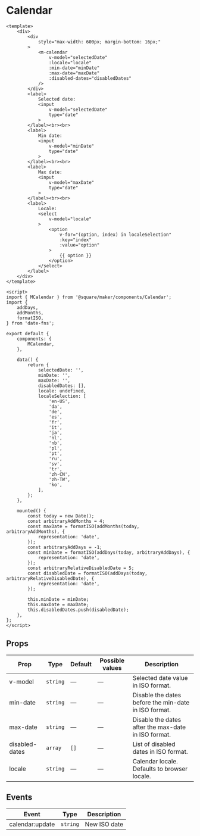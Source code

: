 # Calendar

```vue
<template>
	<div>
		<div
			style="max-width: 600px; margin-bottom: 16px;"
		>
			<m-calendar
				v-model="selectedDate"
				:locale="locale"
				:min-date="minDate"
				:max-date="maxDate"
				:disabled-dates="disabledDates"
			/>
		</div>
		<label>
			Selected date:
			<input
				v-model="selectedDate"
				type="date"
			>
		</label><br><br>
		<label>
			Min date:
			<input
				v-model="minDate"
				type="date"
			>
		</label><br><br>
		<label>
			Max date:
			<input
				v-model="maxDate"
				type="date"
			>
		</label><br><br>
		<label>
			Locale:
			<select
				v-model="locale"
			>
				<option
					v-for="(option, index) in localeSelection"
					:key="index"
					:value="option"
				>
					{{ option }}
				</option>
			</select>
		</label>
	</div>
</template>

<script>
import { MCalendar } from '@square/maker/components/Calendar';
import {
	addDays,
	addMonths,
	formatISO,
} from 'date-fns';

export default {
	components: {
		MCalendar,
	},

	data() {
		return {
			selectedDate: '',
			minDate: '',
			maxDate: '',
			disabledDates: [],
			locale: undefined,
			localeSelection: [
				'en-US',
				'da',
				'de',
				'es',
				'fr',
				'it',
				'ja',
				'nl',
				'nb',
				'pl',
				'pt',
				'ru',
				'sv',
				'tr',
				'zh-CN',
				'zh-TW',
				'ko',
			],
		};
	},

	mounted() {
		const today = new Date();
		const arbitraryAddMonths = 4;
		const maxDate = formatISO(addMonths(today, arbitraryAddMonths), {
			representation: 'date',
		});
		const arbitraryAddDays = -1;
		const minDate = formatISO(addDays(today, arbitraryAddDays), {
			representation: 'date',
		});
		const arbitraryRelativeDisabledDate = 5;
		const disabledDate = formatISO(addDays(today, arbitraryRelativeDisabledDate), {
			representation: 'date',
		});

		this.minDate = minDate;
		this.maxDate = maxDate;
		this.disabledDates.push(disabledDate);
	},
};
</script>
```

<!-- api-tables:start -->
## Props

| Prop           | Type     | Default | Possible values | Description                                          |
| -------------- | -------- | ------- | --------------- | ---------------------------------------------------- |
| v-model        | `string` | —       | —               | Selected date value in ISO format.                   |
| min-date       | `string` | —       | —               | Disable the dates before the min-date in ISO format. |
| max-date       | `string` | —       | —               | Disable the dates after the max-date in ISO format.  |
| disabled-dates | `array`  | `[]`    | —               | List of disabled dates in ISO format.                |
| locale         | `string` | —       | —               | Calendar locale. Defaults to browser locale.         |


## Events

| Event           | Type     | Description  |
| --------------- | -------- | ------------ |
| calendar:update | `string` | New ISO date |
<!-- api-tables:end -->
